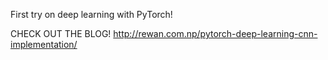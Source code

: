 First try on deep learning with PyTorch! 

CHECK OUT THE BLOG!
http://rewan.com.np/pytorch-deep-learning-cnn-implementation/
